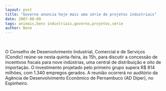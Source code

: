 ```yaml
---
layout: post
title: "Governo anuncia hoje mais uma série de projetos industriais"
date: 2007-08-09
tags: animais,bens industriais,governo,projetos,série
author: None
---
```


&nbsp;

O Conselho de Desenvolvimento Industrial, Comercial e de Servi&ccedil;os (Condic) re&uacute;ne-se nesta quinta-feira, &agrave;s 15h, para discutir a concess&atilde;o de incentivos fiscais para nove ind&uacute;strias, uma central de distribui&ccedil;&atilde;o e oito de importa&ccedil;&atilde;o. 
O investimento projetado pelo primeiro grupo supera R$ 814 milh&otilde;es, com 1.340 empregos gerados.&nbsp;A reuni&atilde;o ocorrer&aacute; no audit&oacute;rio da Ag&ecirc;ncia de Desenvolvimento Econ&ocirc;mico de Pernambuco (AD Diper), no Espinheiro. 